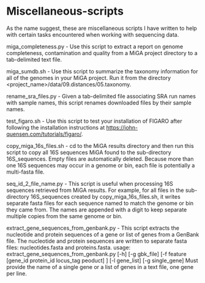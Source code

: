 # Miscellaneous-scripts
As the name suggest, these are miscellaneous scripts I have written to help with certain tasks encountered when working with sequencing data.

miga_completeness.py - Use this script to extract a report on genome completeness, contamination and quality from a MiGA project directory to a tab-delimited text file.

miga_sumdb.sh - Use this script to summarize the taxonomy information for all of the genomes in your MiGA project. Run it from the directory <project_name>/data/09.distances/05.taxonomy. 

rename_sra_files.py - Given a tab-delimited file associating SRA run names with sample names, this script renames downloaded files by their sample names.

test_figaro.sh - Use this script to test your installation of FIGARO after following the installation instructions at https://john-quensen.com/tutorials/figaro/.

copy_miga_16s_files.sh - cd to the MiGA results directory and then run this script to copy all 16S sequences MiGA found to the sub-directory 16S_sequences. Empty files are automatically deleted. Because more than one 16S sequences may occur in a genome or bin, each file is potentially a multi-fasta file.

seq_id_2_file_name.py - This script is useful when processing 16S sequences retrieved from MiGA results. For example, for all files in the sub-directory 16S_sequences created by copy_miga_16s_files.sh, it writes separate fasta files for each sequence named to match the genome or bin they came from. The names are appended with a digit to keep separate multiple copies from the same genome or bin.

extract_gene_sequences_from_genbank.py - This script extracts the nucleotide and protein sequences of a gene or list of genes from a GenBank file. The nucleotide and protein sequences are written to separate fasta files: nucleotides.fasta and proteins.fasta.
usage: extract_gene_sequences_from_genbank.py [-h] [-g gbk_file] [-f feature [gene_id protein_id locus_tag peoduct] ] [-l gene_list] [-g single_gene]
Must provide the name of a single gene or a list of genes in a text file, one gene per line.
